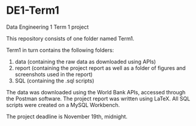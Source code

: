 # DE1-Term1

Data Engineering 1 Term 1 project

This repository consists of one folder named Term1. 

Term1 in turn contains the following folders:
1. data (containing the raw data as downloaded using APIs)
2. report (containing the project report as well as a folder of figures and screenshots used in the report)
3. SQL (containing the .sql scripts)

The data was downloaded using the World Bank APIs, accessed through the Postman software. The project report was written using LaTeX. All SQL scripts were created on a MySQL Workbench.

The project deadline is November 19th, midnight.

